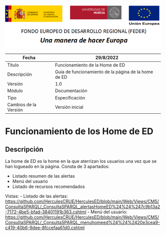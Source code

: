 ![](./media/CabeceraDocumentosMD.png)

| Fecha         | 29/8/2022                                                   |
| ------------- | ------------------------------------------------------------ |
|Título|Funcionamiento de la Home de ED|
|Descripción|Guía de funcionamiento de la página de la home de ED|
|Versión|1.0|
|Módulo|Documentación|
|Tipo|Especificación|
|Cambios de la Versión|Versión inicial|

# Funcionamiento de los Home de ED

## Descripción
La home de ED es la home en la que aterrizan los usuarios una vez que se han logueado en la página.
Consta de 3 apartados:
- Listado resumen de las alertas
- Menú del usuario
- Listado de recursos recomendados

Vistas:
    - Listado de las alertas: https://github.com/HerculesCRUE/HerculesED/blob/main/Web/Views/CMS/ConsultaSPARQL/_ConsultaSPARQL_alertasHomeED%24%24%247c9b13a2-7172-4be5-bfad-38401191b363.cshtml
    - Menú del usuario: https://github.com/HerculesCRUE/HerculesED/blob/main/Web/Views/CMS/ConsultaSPARQL/_ConsultaSPARQL_menuhomeed%24%24%2420e3cea9-c419-40b6-9dee-8fccefaa61d0.cshtml
